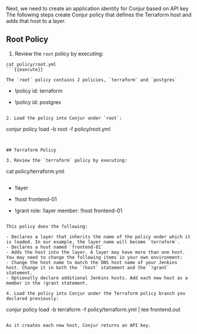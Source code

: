 
Next, we need to create an application identity for Conjur based on API key
The following steps create Conjur policy that defines the Terraform host and adds that host to a layer.

## Root Policy

1. Review the `root` policy by executing:
```
cat policy/root.yml
```{{execute}}

The `root` policy contains 2 policies, `terraform` and `postgres` 

```
- !policy
  id: terraform

- !policy
  id: postgres
```

2. Load the policy into Conjur under `root`: 

```
conjur policy load -b root -f policy/root.yml
```{{execute}}


## Terraform Policy

3. Review the `terraform` policy by executing:
```
cat policy/terraform.yml
```{{execute}}

```
- !layer

- !host frontend-01

- !grant
  role: !layer
  member: !host frontend-01
```

This policy does the following: 

- Declares a layer that inherits the name of the policy under which it is loaded. In our example, the layer name will become `terraform`.
- Declares a host named `frontend-01`
- Adds the host into the layer. A layer may have more than one host.
You may need to change the following items in your own environment:
- Change the host name to match the DNS host name of your Jenkins host. Change it in both the `!host` statement and the `!grant` statement.
- Optionally declare additional Jenkins hosts. Add each new host as a member in the !grant statement.

4. Load the policy into Conjur under the Terraform policy branch you declared previously: 

```
conjur policy load -b terraform -f policy/terraform.yml | tee frontend.out
```{{execute}}

As it creates each new host, Conjur returns an API key.